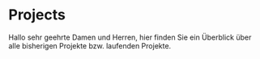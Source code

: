 # Projects

Hallo sehr geehrte Damen und Herren, hier finden Sie ein Überblick über alle bisherigen Projekte  bzw. laufenden Projekte.

